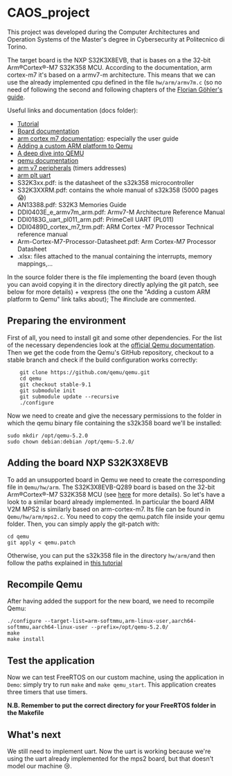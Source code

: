 # CAOS_project
This project was developed during the Computer Architectures and Operation Systems of the Master's degree in Cybersecurity at Politecnico di Torino.

The target board is the NXP S32K3X8EVB, that is bases on a the 32-bit Arm®Cortex®-M7 S32K358 MCU. According to the documentation, arm cortex-m7 it's based on a armv7-m architecture. This means that we can use the already implemented cpu defined in the file `hw/arm/armv7m.c` (so no need of following the second and following chapters of the [Florian Göhler's guide](https://fgoehler.com/blog/adding-a-new-architecture-to-qemu-01/).

Useful links and documentation (docs folder):
- [Tutorial](https://fgoehler.com/blog/adding-a-new-architecture-to-qemu-01/)
- [Board documentation](https://www.nxp.com/design/design-center/development-boards-and-designs/automotive-development-platforms/s32k-mcu-platforms/s32k3x8evb-q289-evaluation-board-for-automotive-general-purpose:S32K3X8EVB-Q289)
- [arm cortex m7 documentation](https://developer.arm.com/documentation/#q=cortex%20m7&cf-navigationhierarchiesproducts=%20IP%20Products,Processors,Cortex-M,Cortex-M7&numberOfResults=48): especially the user guide
- [Adding a custom ARM platform to Qemu](http://souktha.github.io/software/qemu-port/)
- [A deep dive into QEMU](https://airbus-seclab.github.io/qemu_blog/)
- [qemu documentation](https://qemu.weilnetz.de/doc/6.0/devel/index.html)
- [arm v7 peripherals](https://developer.arm.com/documentation/dui0646/c/Cortex-M7-Peripherals?lang=en) (timers addresses)
- [arm plt uart](https://krinkinmu.github.io/2020/11/29/PL011.html)
- S32K3xx.pdf: is the datasheet of the s32k358 microcontroller
- S32K3XXRM.pdf: contains the whole manual of s32k358 (5000 pages 😱)
- AN13388.pdf: S32K3 Memories Guide
- DDI0403E_e_armv7m_arm.pdf: Armv7-M Architecture Reference Manual
- DDI0183G_uart_pl011_arm.pdf: PrimeCell UART (PL011)
- DDI0489D_cortex_m7_trm.pdf: ARM Cortex -M7 Processor Technical reference manual
- Arm-Cortex-M7-Processor-Datasheet.pdf: Arm Cortex-M7 Processor Datasheet
- .xlsx: files attached to the manual containing the interrupts, memory mappings,...

In the source folder there is the file implementing the board (even though you can avoid copying it in the directory directly aplying the git patch, see below for more details) + vexpress (the one the "Adding a custom ARM platform to Qemu" link talks about); The #include are commented.

## Preparing the environment
First of all, you need to install git and some other dependencies. For the list of the necessary dependencies look at the [official Qemu documentation](https://wiki.qemu.org/Hosts/Linux). Then we get the code from the Qemu's GitHub repository, checkout to a stable branch and check if the build configuration works correctly:
```
    git clone https://github.com/qemu/qemu.git
    cd qemu
    git checkout stable-9.1
    git submodule init
    git submodule update --recursive
    ./configure
```
Now we need to create and give the necessary permissions to the folder in which the qemu binary file containing the s32k358 board we'll be installed:
```
sudo mkdir /opt/qemu-5.2.0
sudo chown debian:debian /opt/qemu-5.2.0/
```

## Adding the board NXP S32K3X8EVB
To add an unsupported board in Qemu we need to create the corresponding file in `Qemu/hw/arm`.
The S32K3X8EVB-Q289 board is based on the 32-bit Arm®Cortex®-M7 S32K358 MCU (see [here](https://www.nxp.com/design/design-center/development-boards-and-designs/S32K3X8EVB-Q289) for more details). So let's have a look to a similar board already implemented. In particular the board ARM V2M MPS2 is similarly based on arm-cortex-m7. Its file can be found in `Qemu/hw/arm/mps2.c`.
You need to copy the qemu.patch file inside your qemu folder. Then, you can simply apply the git-patch with:
```
cd qemu
git apply < qemu.patch
```

Otherwise, you can put the s32k358 file in the directory `hw/arm/`and then follow the paths explained in [this tutorial](http://souktha.github.io/software/qemu-port/)

## Recompile Qemu
After having added the support for the new board, we need to recompile Qemu:
```
./configure --target-list=arm-softmmu,arm-linux-user,aarch64-softmmu,aarch64-linux-user --prefix=/opt/qemu-5.2.0/
make
make install
```

## Test the application
Now we can test FreeRTOS on our custom machine, using the application in `Demo`: simply try to run `make` and `make qemu_start`. This application creates three timers that use timers.

**N.B. Remember to put the correct directory for your FreeRTOS folder in the Makefile**

## What's next
We still need to implement uart. Now the uart is working because we're using the uart already implemented for the mps2 board, but that doesn't model our machine 😢.